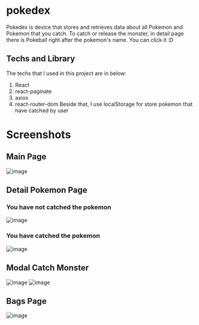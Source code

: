 # pokedex
Pokedex is device that stores and retrieves data about all Pokemon and Pokemon that you catch.
To catch or release the monster, in detail page there is Pokeball right after the pokemon's name. You can click it :D

## Techs and Library
The techs that I used in this project are in below:
1. React
2. react-paginate
3. axios
4. react-router-dom
Beside that, I use localStorage for store pokemon that have catched by user

# Screenshots
## Main Page
![image](https://github.com/ardhiqii/pokedex/assets/79738424/113ca0b7-a5f2-4d8f-a41b-81ffbdadd92a)
## Detail Pokemon Page
### You have not catched the pokemon
![image](https://github.com/ardhiqii/pokedex/assets/79738424/559d9c2a-8312-4008-9ddf-7d01963d5c08)
### You have catched the pokemon
![image](https://github.com/ardhiqii/pokedex/assets/79738424/c9b12dae-ade4-4658-9687-7fbfbb0f17b8)
## Modal Catch Monster
![image](https://github.com/ardhiqii/pokedex/assets/79738424/37a69478-9158-48d5-a819-7006e5ee84da)
![image](https://github.com/ardhiqii/pokedex/assets/79738424/2ccdb4c8-26d9-4349-9b80-7341fc41476d)
## Bags Page
![image](https://github.com/ardhiqii/pokedex/assets/79738424/b97e0322-a2c3-4682-b671-ba16e98a63c2)


